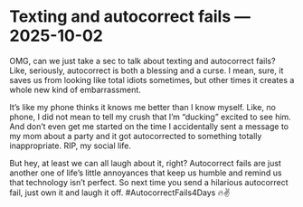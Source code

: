 # Texting and autocorrect fails — 2025-10-02

OMG, can we just take a sec to talk about texting and autocorrect fails? Like, seriously, autocorrect is both a blessing and a curse. I mean, sure, it saves us from looking like total idiots sometimes, but other times it creates a whole new kind of embarrassment. 

It’s like my phone thinks it knows me better than I know myself. Like, no phone, I did not mean to tell my crush that I’m “ducking” excited to see him. And don’t even get me started on the time I accidentally sent a message to my mom about a party and it got autocorrected to something totally inappropriate. RIP, my social life.

But hey, at least we can all laugh about it, right? Autocorrect fails are just another one of life’s little annoyances that keep us humble and remind us that technology isn’t perfect. So next time you send a hilarious autocorrect fail, just own it and laugh it off. #AutocorrectFails4Days 🔥✌️